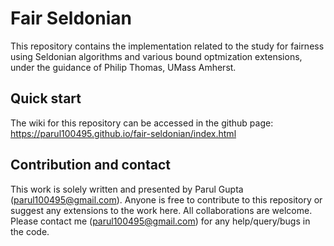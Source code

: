 # Fair Seldonian
This repository contains the implementation related to the study for fairness using Seldonian algorithms and various bound optmization extensions, under the guidance of Philip Thomas, UMass Amherst.

## Quick start
The wiki for this repository can be accessed in the github page: https://parul100495.github.io/fair-seldonian/index.html

## Contribution and contact
This work is solely written and presented by Parul Gupta (parul100495@gmail.com). Anyone is free to contribute to this repository or suggest any extensions to the work here. All collaborations are welcome. Please contact me (parul100495@gmail.com) for any help/query/bugs in the code.
